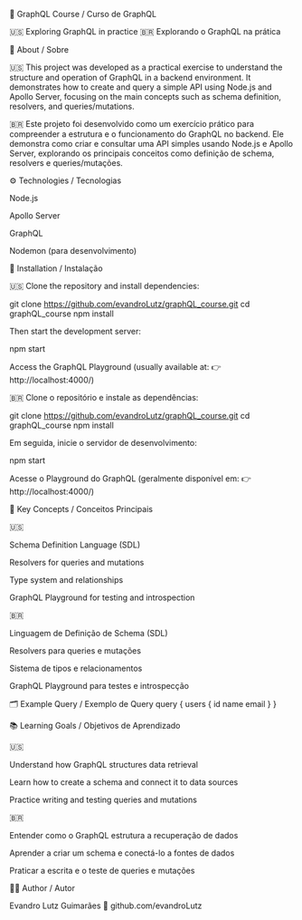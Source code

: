 🧩 GraphQL Course / Curso de GraphQL

🇺🇸 Exploring GraphQL in practice
🇧🇷 Explorando o GraphQL na prática

📘 About / Sobre

🇺🇸
This project was developed as a practical exercise to understand the structure and operation of GraphQL in a backend environment.
It demonstrates how to create and query a simple API using Node.js and Apollo Server, focusing on the main concepts such as schema definition, resolvers, and queries/mutations.

🇧🇷
Este projeto foi desenvolvido como um exercício prático para compreender a estrutura e o funcionamento do GraphQL no backend.
Ele demonstra como criar e consultar uma API simples usando Node.js e Apollo Server, explorando os principais conceitos como definição de schema, resolvers e queries/mutações.

⚙️ Technologies / Tecnologias

Node.js

Apollo Server

GraphQL

Nodemon (para desenvolvimento)

🚀 Installation / Instalação

🇺🇸
Clone the repository and install dependencies:

git clone https://github.com/evandroLutz/graphQL_course.git
cd graphQL_course
npm install


Then start the development server:

npm start


Access the GraphQL Playground (usually available at:
👉 http://localhost:4000/)

🇧🇷
Clone o repositório e instale as dependências:

git clone https://github.com/evandroLutz/graphQL_course.git
cd graphQL_course
npm install


Em seguida, inicie o servidor de desenvolvimento:

npm start


Acesse o Playground do GraphQL (geralmente disponível em:
👉 http://localhost:4000/)

🧠 Key Concepts / Conceitos Principais

🇺🇸

Schema Definition Language (SDL)

Resolvers for queries and mutations

Type system and relationships

GraphQL Playground for testing and introspection

🇧🇷

Linguagem de Definição de Schema (SDL)

Resolvers para queries e mutações

Sistema de tipos e relacionamentos

GraphQL Playground para testes e introspecção

🗂️ Example Query / Exemplo de Query
query {
  users {
    id
    name
    email
  }
}

📚 Learning Goals / Objetivos de Aprendizado

🇺🇸

Understand how GraphQL structures data retrieval

Learn how to create a schema and connect it to data sources

Practice writing and testing queries and mutations

🇧🇷

Entender como o GraphQL estrutura a recuperação de dados

Aprender a criar um schema e conectá-lo a fontes de dados

Praticar a escrita e o teste de queries e mutações

🧑‍💻 Author / Autor

Evandro Lutz Guimarães
🔗 github.com/evandroLutz
